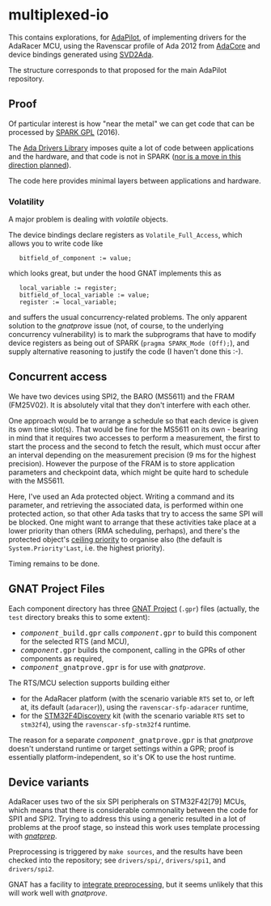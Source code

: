 # multiplexed-io

This contains explorations, for
[AdaPilot](http://adapilot.likeabird.eu), of implementing drivers for
the AdaRacer MCU, using the Ravenscar profile of Ada 2012 from
[AdaCore](http://libre.adacore.com) and device bindings generated
using [SVD2Ada](https://github.com/AdaCore/svd2ada).

The structure corresponds to that proposed for the main AdaPilot repository.

## Proof

Of particular interest is how "near the metal" we can get code that
can be processed by
[SPARK GPL](http://libre.adacore.com/tools/spark-gpl-edition/) (2016).

The [Ada Drivers Library](https://github.com/AdaCore/Ada_Drivers_Library) imposes quite a lot of code between applications and the hardware, and that code is not in SPARK ([nor is a move in this direction planned](https://github.com/AdaCore/Ada_Drivers_Library/issues/13)).

The code here provides minimal layers between applications and hardware.

### Volatility

A major problem is dealing with _volatile_ objects.

The device bindings declare registers as `Volatile_Full_Access`, which allows you to write code like

       bitfield_of_component := value;

which looks great, but under the hood GNAT implements this as

       local_variable := register;
       bitfield_of_local_variable := value;
       register := local_variable;

and suffers the usual concurrency-related problems. The only apparent solution to the *gnatprove* issue (not, of course, to the underlying concurrency vulnerability) is to mark the subprograms that have to modify device registers as being out of SPARK (`pragma SPARK_Mode (Off);`), and supply alternative reasoning to justify the code (I haven't done this :-).

## Concurrent access

We have two devices using SPI2, the BARO (MS5611) and the FRAM (FM25V02). It is absolutely vital that they don't interfere with each other.

One approach would be to arrange a schedule so that each device is given its own time slot(s). That would be fine for the MS5611 on its own - bearing in mind that it requires two accesses to perform a measurement, the first to start the process and the second to fetch the result, which must occur after an interval depending on the measurement precision (9 ms for the highest precision). However the purpose of the FRAM is to store application parameters and checkpoint data, which might be quite hard to schedule with the MS5611.

Here, I've used an Ada protected object. Writing a command and its parameter, and retrieving the associated data, is performed within one protected action, so that other Ada tasks that try to access the same SPI will be blocked. One might want to arrange that these activities take place at a lower priority than others (RMA scheduling, perhaps), and there's the protected object's [ceiling priority](http://www.ada-auth.org/standards/rm12_w_tc1/html/RM-D-3.html) to organise also (the default is `System.Priority'Last`, i.e. the highest priority).

Timing remains to be done.

## GNAT Project Files

Each component directory has three [GNAT Project](http://docs.adacore.com/gprbuild-docs/html/gprbuild_ug.html) (`.gpr`) files (actually, the `test` directory breaks this to some extent):

  * <tt><i>component</i>_build.gpr</tt> calls <tt><i>component</i>.gpr</tt> to build this component for the selected RTS (and MCU),
  * <tt><i>component</i>.gpr</tt> builds the component, calling in the GPRs of other components as required,
  * <tt><i>component</i>_gnatprove.gpr</tt> is for use with *gnatprove*.

The RTS/MCU selection supports building either

  * for the AdaRacer platform (with the scenario variable `RTS` set to, or left at, its default (`adaracer`)), using the `ravenscar-sfp-adaracer` runtime,
  * for the [STM32F4Discovery](http://www.st.com/content/ccc/resource/technical/document/data_brief/09/71/8c/4e/e4/da/4b/fa/DM00037955.pdf/files/DM00037955.pdf/jcr:content/translations/en.DM00037955.pdf) kit (with the scenario variable `RTS` set to `stm32f4`), using the `ravenscar-sfp-stm32f4` runtime.

The reason for a separate <tt><i>component</i>_gnatprove.gpr</tt> is that *gnatprove* doesn't understand runtime or target settings within a GPR; proof is essentially platform-independent, so it's OK to use the host runtime.

## Device variants

AdaRacer uses two of the six SPI peripherals on STM32F42[79] MCUs, which means that there is considerable commonality between the code for SPI1 and SPI2. Trying to address this using a generic resulted in a lot of problems at the proof stage, so instead this work uses template processing with <i>[gnatprep](https://gcc.gnu.org/onlinedocs/gnat_ugn/Preprocessing-with-gnatprep.html#17)</i>.

Preprocessing is triggered by `make sources`, and the results have been checked into the repository; see `drivers/spi/`, `drivers/spi1`, and `drivers/spi2`.

GNAT has a facility to [integrate preprocessing](https://gcc.gnu.org/onlinedocs/gnat_ugn/Integrated-Preprocessing.html#18), but it seems unlikely that this will work well with *gnatprove*.
